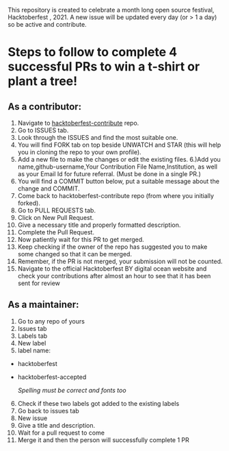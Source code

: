 This repository is created to celebrate a month long open source festival, Hacktoberfest , 2021.
A new issue will be updated every day (or > 1 a day) so be active and contribute.


# Steps to follow to complete 4 successful PRs to win a t-shirt or plant a tree!

## As a contributor:

1) Navigate to [hacktoberfest-contribute](https://github.com/printf-twinkle/hacktoberfest-contribute) repo.
2) Go to ISSUES tab.
3) Look through the ISSUES and find the most suitable one.
4) You will find FORK tab on top beside UNWATCH and STAR (this will help you in cloning the repo to your own profile).
5) Add a new file to make the changes or edit the existing files.
6.)Add you name,github-username,Your Contribution File Name,Institution, as well as your Email Id for future referral. (Must be done in a single PR.)
7) You will find a COMMIT button below, put a suitable message about the change and COMMIT.
8) Come back to hacktoberfest-contribute repo (from where you initially forked).
9) Go to PULL REQUESTS tab.
10) Click on New Pull Request.
11) Give a necessary title and properly formatted description.
12) Complete the Pull Request.
13) Now patiently wait for this PR to get merged.
14) Keep checking if the owner of the repo has suggested you to make some changed so that it can be merged.
15) Remember, if the PR is not merged, your submission will not be counted.
16) Navigate to the official Hacktoberfest BY digital ocean website and check your contributions after almost an hour to see that it has been sent for review


## As a maintainer:

1) Go to any repo of yours
2) Issues tab
3) Labels tab
4) New label
5) label name:

 - hacktoberfest
 - hacktoberfest-accepted
   
   *Spelling must be correct and fonts too*

6) Check if these two labels got added to the existing labels
7) Go back to issues tab
8) New issue
9) Give a title and description.
10) Wait for a pull request to come
11) Merge it and then the person will successfully complete 1 PR
